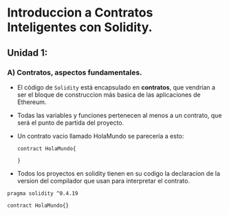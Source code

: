 # Introduccion a Contratos Inteligentes con Solidity.


## Unidad 1:

### A) Contratos, aspectos fundamentales.

* El código de ```Solidity``` está encapsulado en **contratos**, que vendrían a ser el bloque de construccion más basica de las aplicaciones de Ethereum.

* Todas las variables y funciones pertenecen al menos a un contrato, que será el punto de partida del proyecto.

* Un contrato vacio llamado HolaMundo se parecería a esto:

    ```contract HolaMundo{```

    ```}```


* Todos los proyectos en solidity tienen en su codigo la declaracion de la version del compilador  que usan para interpretar el contrato.

```pragma solidity ^0.4.19```   

```contract HolaMundo{}```